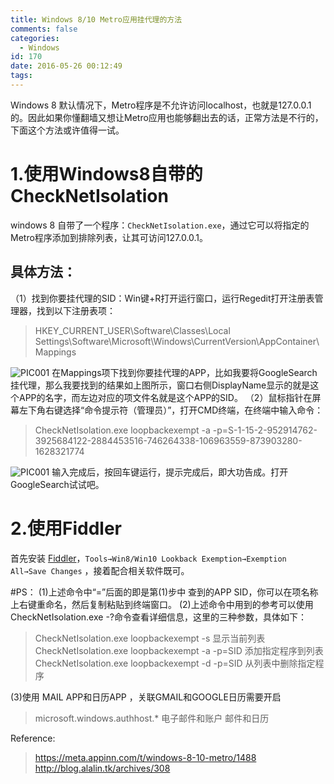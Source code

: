 ```yaml
---
title: Windows 8/10 Metro应用挂代理的方法
comments: false
categories:
  - Windows
id: 170
date: 2016-05-26 00:12:49
tags:
---
```

Windows 8 默认情况下，Metro程序是不允许访问localhost，也就是127.0.0.1的。因此如果你懂翻墙又想让Metro应用也能够翻出去的话，正常方法是不行的，下面这个方法或许值得一试。
<!--more-->
# 1.使用Windows8自带的CheckNetIsolation

windows 8 自带了一个程序：`CheckNetIsolation.exe`，通过它可以将指定的Metro程序添加到排除列表，让其可访问127.0.0.1。

## 具体方法：
（1）找到你要挂代理的SID：Win键+R打开运行窗口，运行Regedit打开注册表管理器，找到以下注册表项：
> HKEY_CURRENT_USER\Software\Classes\Local Settings\Software\Microsoft\Windows\CurrentVersion\AppContainer\Mappings

![PIC001](/uploads/img/170/PIC001.png)
在Mappings项下找到你要挂代理的APP，比如我要将GoogleSearch挂代理，那么我要找到的结果如上图所示，窗口右侧DisplayName显示的就是这个APP的名字，而左边对应的项文件名就是这个APP的SID。
（2）鼠标指针在屏幕左下角右键选择“命令提示符（管理员）”，打开CMD终端，在终端中输入命令：
> CheckNetIsolation.exe loopbackexempt -a -p=S-1-15-2-952914762-3925684122-2884453516-746264338-106963559-873903280-1628321774

![PIC001](/uploads/img/170/PIC002.png)
输入完成后，按回车键运行，提示完成后，即大功告成。打开GoogleSearch试试吧。

# 2.使用Fiddler
首先安装 [Fiddler](http://www.telerik.com/fiddler)，`Tools→Win8/Win10 Lookback Exemption→Exemption All→Save Changes` ，接着配合相关软件既可。

#PS：
(1)上述命令中“=”后面的即是第(1)步中 查到的APP SID，你可以在项名称上右键重命名，然后复制粘贴到终端窗口。
(2)上述命令中用到的参考可以使用CheckNetIsolation.exe -?命令查看详细信息，这里的三种参数，具体如下：
> CheckNetIsolation.exe loopbackexempt -s 显示当前列表
> CheckNetIsolation.exe loopbackexempt -a -p=SID 添加指定程序到列表
> CheckNetIsolation.exe loopbackexempt -d -p=SID 从列表中删除指定程序

(3)使用 MAIL APP和日历APP ，关联GMAIL和GOOGLE日历需要开启
> microsoft.windows.authhost.*
> 电子邮件和账户
> 邮件和日历

Reference: 
> https://meta.appinn.com/t/windows-8-10-metro/1488
> http://blog.alalin.tk/archives/308